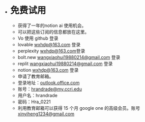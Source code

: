 - # 免费试用
    - 获得了一年的notion ai 使用机会。
    - 可以把这些订阅的信息都放在这里。
    - Vo   使用 github 登录
    - lovable  [wxhdp@163.com](mailto:wxhdp@163.com) 登录
    - perplexity  [wxhdp@163.com](mailto:wxhdp@163.com)登录
    - bolt.new   [wangxiaohui19880214@gmail.com](mailto:wangxiaohui19880214@gmail.com) 登录
    - replit [wangxiaohui19880214@gmail.com](mailto:wangxiaohui19880214@gmail.com) 登录
    - notion [wxhdp@163.com](mailto:wxhdp@163.com) 登录
    - 申请了教育邮箱。
    - 登录地址：[outlook.office.com](http://outlook.office.com)
    - 账号：[hrandrade@my.ccri.edu](mailto:hrandrade@my.ccri.edu)
    - 用户名：hrandrade
    - 密码：Hra_0221
    - 利用教育邮箱可以获得 15 个月 google one 的高级会员。账号 [xinyiheng1234@gmail.com](mailto:xinyiheng1234@gmail.com)
